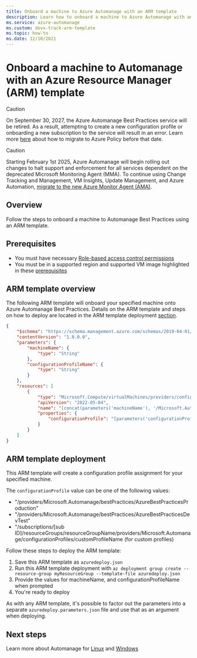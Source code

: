 ```yaml
---
title: Onboard a machine to Azure Automanage with an ARM template
description: Learn how to onboard a machine to Azure Automanage with an Azure Resource Manager template.
ms.service: azure-automanage
ms.custom: devx-track-arm-template
ms.topic: how-to
ms.date: 12/10/2021
---
```


# Onboard a machine to Automanage with an Azure Resource Manager (ARM) template

> [!CAUTION]
> On September 30, 2027, the Azure Automanage Best Practices service will be retired. As a result, attempting to create a new configuration profile or onboarding a new subscription to the service will result in an error. Learn more [here](https://aka.ms/automanagemigration/) about how to migrate to Azure Policy before that date. 

> [!CAUTION]
> Starting February 1st 2025, Azure Automanage will begin rolling out changes to halt support and enforcement for all services dependent on the deprecated Microsoft Monitoring Agent (MMA). To continue using Change Tracking and Management, VM Insights, Update Management, and Azure Automation, [migrate to the new Azure Monitor Agent (AMA)][01].

## Overview
Follow the steps to onboard a machine to Automanage Best Practices using an ARM template.

## Prerequisites
* You must have necessary [Role-based access control permissions](./overview-about.md#required-rbac-permissions)
* You must be in a supported region and supported VM image highlighted in these [prerequisites](./overview-about.md#prerequisites)


## ARM template overview
The following ARM template will onboard your specified machine onto Azure Automanage Best Practices. Details on the ARM template and steps on how to deploy are located in the ARM template deployment [section](#arm-template-deployment).
```json
{
    "$schema": "https://schema.management.azure.com/schemas/2019-04-01/deploymentTemplate.json#",
    "contentVersion": "1.0.0.0",
    "parameters": {
        "machineName": {
            "type": "String"
        },
        "configurationProfileName": {
            "type": "String"
        }
    },
    "resources": [
        {
            "type": "Microsoft.Compute/virtualMachines/providers/configurationProfileAssignments",
            "apiVersion": "2022-05-04",
            "name": "[concat(parameters('machineName'), '/Microsoft.Automanage/default')]",
            "properties": {
                "configurationProfile": "[parameters('configurationProfileName')]"
            }
        }
    ]
}
```

## ARM template deployment
This ARM template will create a configuration profile assignment for your specified machine. 

The `configurationProfile` value can be one of the following values:
* "/providers/Microsoft.Automanage/bestPractices/AzureBestPracticesProduction"
* "/providers/Microsoft.Automanage/bestPractices/AzureBestPracticesDevTest"
* "/subscriptions/[sub ID]/resourceGroups/resourceGroupName/providers/Microsoft.Automanage/configurationProfiles/customProfileName (for custom profiles)

Follow these steps to deploy the ARM template:
1. Save this ARM template as `azuredeploy.json`
1. Run this ARM template deployment with `az deployment group create --resource-group myResourceGroup --template-file azuredeploy.json`
1. Provide the values for machineName, and configurationProfileName when prompted
1. You're ready to deploy

As with any ARM template, it's possible to factor out the parameters into a separate `azuredeploy.parameters.json` file and use that as an argument when deploying.

## Next steps
Learn more about Automanage for [Linux](./automanage-linux.md) and [Windows](./automanage-windows-server.md)

<!-- Link reference definitions -->
[01]: https://aka.ms/mma-to-ama


